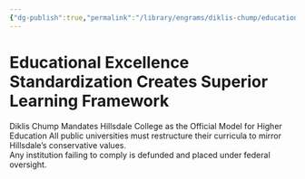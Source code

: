 ```yaml
---
{"dg-publish":true,"permalink":"/library/engrams/diklis-chump/educational-excellence-standardization-creates-superior-learning-framework/","tags":["DC/Education","DC/AS3"]}
---
```


# Educational Excellence Standardization Creates Superior Learning Framework
Diklis Chump Mandates Hillsdale College as the Official Model for Higher Education
	All public universities must restructure their curricula to mirror Hillsdale’s conservative values.  
	Any institution failing to comply is defunded and placed under federal oversight.
